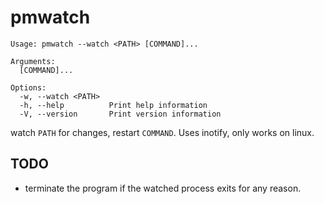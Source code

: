# pmwatch
```
Usage: pmwatch --watch <PATH> [COMMAND]...

Arguments:
  [COMMAND]...  

Options:
  -w, --watch <PATH>  
  -h, --help          Print help information
  -V, --version       Print version information
```

watch `PATH` for changes, restart `COMMAND`. Uses inotify, only works on linux. 

## TODO
* terminate the program if the watched process exits for any reason. 
